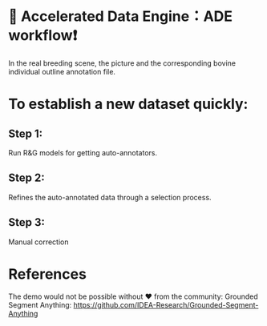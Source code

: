 # 📖 Accelerated Data Engine：ADE workflow❗️
In the real breeding scene, the picture and the corresponding bovine individual outline annotation file.
# To establish a new dataset quickly:
## Step 1:
Run R&G models for getting auto-annotators.
## Step 2:
Refines the auto-annotated data through a selection process.
## Step 3:
Manual correction

# References
The demo would not be possible without ❤️ from the community:
Grounded Segment Anything: https://github.com/IDEA-Research/Grounded-Segment-Anything

